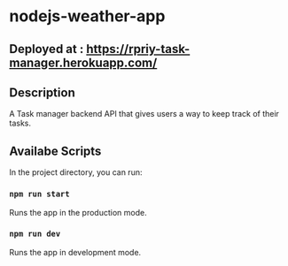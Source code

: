 # nodejs-weather-app

## Deployed at : https://rpriy-task-manager.herokuapp.com/

## Description

A Task manager backend API that gives users a way to keep track of their tasks.

## Availabe Scripts

In the project directory, you can run:

### `npm run start`
Runs the app in the production mode.

### `npm run dev`
Runs the app in development mode.
